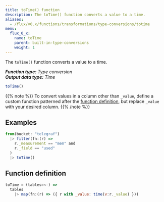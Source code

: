 ```yaml
---
title: toTime() function
description: The toTime() function converts a value to a time.
aliases:
  - /flux/v0.x/functions/transformations/type-conversions/totime
menu:
  flux_0_x:
    name: toTime
    parent: built-in-type-conversions
    weight: 1
---
```


The `toTime()` function converts a value to a time.

_**Function type:** Type conversion_  
_**Output data type:** Time_

```js
toTime()
```

{{% note %}}
To convert values in a column other than `_value`, define a custom function
patterned after the [function definition](#function-definition),
but replace `_value` with your desired column.
{{% /note %}}

## Examples
```js
from(bucket: "telegraf")
  |> filter(fn:(r) =>
    r._measurement == "mem" and
    r._field == "used"
  )
  |> toTime()
```

## Function definition
```js
toTime = (tables=<-) =>
  tables
    |> map(fn:(r) => ({ r with _value: time(v:r._value) }))
```
